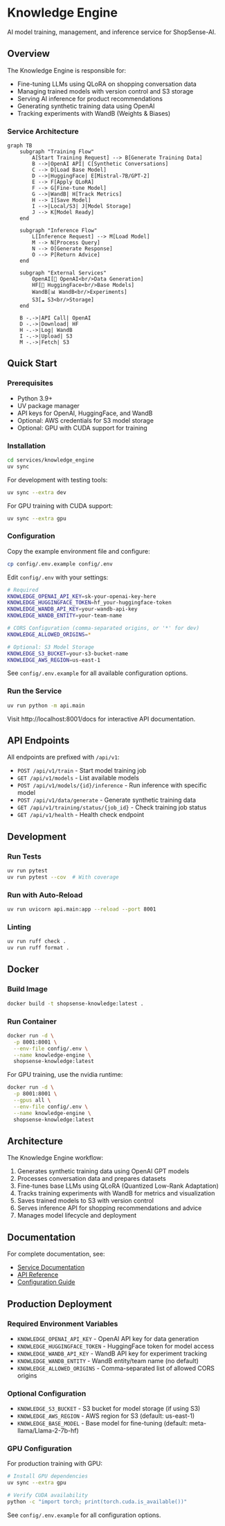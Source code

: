 # Knowledge Engine

AI model training, management, and inference service for ShopSense-AI.

## Overview

The Knowledge Engine is responsible for:
- Fine-tuning LLMs using QLoRA on shopping conversation data
- Managing trained models with version control and S3 storage
- Serving AI inference for product recommendations
- Generating synthetic training data using OpenAI
- Tracking experiments with WandB (Weights & Biases)

### Service Architecture

```mermaid
graph TB
    subgraph "Training Flow"
        A[Start Training Request] --> B[Generate Training Data]
        B -->|OpenAI API| C[Synthetic Conversations]
        C --> D[Load Base Model]
        D -->|HuggingFace| E[Mistral-7B/GPT-2]
        E --> F[Apply QLoRA]
        F --> G[Fine-tune Model]
        G -->|WandB| H[Track Metrics]
        H --> I[Save Model]
        I -->|Local/S3| J[Model Storage]
        J --> K[Model Ready]
    end

    subgraph "Inference Flow"
        L[Inference Request] --> M[Load Model]
        M --> N[Process Query]
        N --> O[Generate Response]
        O --> P[Return Advice]
    end

    subgraph "External Services"
        OpenAI[🤖 OpenAI<br/>Data Generation]
        HF[🤗 HuggingFace<br/>Base Models]
        WandB[📊 WandB<br/>Experiments]
        S3[☁️ S3<br/>Storage]
    end

    B -.->|API Call| OpenAI
    D -.->|Download| HF
    H -.->|Log| WandB
    I -.->|Upload| S3
    M -.->|Fetch| S3
```

## Quick Start

### Prerequisites
- Python 3.9+
- UV package manager
- API keys for OpenAI, HuggingFace, and WandB
- Optional: AWS credentials for S3 model storage
- Optional: GPU with CUDA support for training

### Installation

```bash
cd services/knowledge_engine
uv sync
```

For development with testing tools:
```bash
uv sync --extra dev
```

For GPU training with CUDA support:
```bash
uv sync --extra gpu
```

### Configuration

Copy the example environment file and configure:

```bash
cp config/.env.example config/.env
```

Edit `config/.env` with your settings:

```bash
# Required
KNOWLEDGE_OPENAI_API_KEY=sk-your-openai-key-here
KNOWLEDGE_HUGGINGFACE_TOKEN=hf_your-huggingface-token
KNOWLEDGE_WANDB_API_KEY=your-wandb-api-key
KNOWLEDGE_WANDB_ENTITY=your-team-name

# CORS Configuration (comma-separated origins, or '*' for dev)
KNOWLEDGE_ALLOWED_ORIGINS=*

# Optional: S3 Model Storage
KNOWLEDGE_S3_BUCKET=your-s3-bucket-name
KNOWLEDGE_AWS_REGION=us-east-1
```

See `config/.env.example` for all available configuration options.

### Run the Service

```bash
uv run python -m api.main
```

Visit http://localhost:8001/docs for interactive API documentation.

## API Endpoints

All endpoints are prefixed with `/api/v1`:

- `POST /api/v1/train` - Start model training job
- `GET /api/v1/models` - List available models
- `POST /api/v1/models/{id}/inference` - Run inference with specific model
- `POST /api/v1/data/generate` - Generate synthetic training data
- `GET /api/v1/training/status/{job_id}` - Check training job status
- `GET /api/v1/health` - Health check endpoint

## Development

### Run Tests
```bash
uv run pytest
uv run pytest --cov  # With coverage
```

### Run with Auto-Reload
```bash
uv run uvicorn api.main:app --reload --port 8001
```

### Linting
```bash
uv run ruff check .
uv run ruff format .
```

## Docker

### Build Image
```bash
docker build -t shopsense-knowledge:latest .
```

### Run Container
```bash
docker run -d \
  -p 8001:8001 \
  --env-file config/.env \
  --name knowledge-engine \
  shopsense-knowledge:latest
```

For GPU training, use the nvidia runtime:
```bash
docker run -d \
  -p 8001:8001 \
  --gpus all \
  --env-file config/.env \
  --name knowledge-engine \
  shopsense-knowledge:latest
```

## Architecture

The Knowledge Engine workflow:
1. Generates synthetic training data using OpenAI GPT models
2. Processes conversation data and prepares datasets
3. Fine-tunes base LLMs using QLoRA (Quantized Low-Rank Adaptation)
4. Tracks training experiments with WandB for metrics and visualization
5. Saves trained models to S3 with version control
6. Serves inference API for shopping recommendations and advice
7. Manages model lifecycle and deployment

## Documentation

For complete documentation, see:
- [Service Documentation](../../docs/knowledge_engine.md)
- [API Reference](../../docs/api/knowledge_api.md)
- [Configuration Guide](./config/.env.example)

## Production Deployment

### Required Environment Variables
- `KNOWLEDGE_OPENAI_API_KEY` - OpenAI API key for data generation
- `KNOWLEDGE_HUGGINGFACE_TOKEN` - HuggingFace token for model access
- `KNOWLEDGE_WANDB_API_KEY` - WandB API key for experiment tracking
- `KNOWLEDGE_WANDB_ENTITY` - WandB entity/team name (no default)
- `KNOWLEDGE_ALLOWED_ORIGINS` - Comma-separated list of allowed CORS origins

### Optional Configuration
- `KNOWLEDGE_S3_BUCKET` - S3 bucket for model storage (if using S3)
- `KNOWLEDGE_AWS_REGION` - AWS region for S3 (default: us-east-1)
- `KNOWLEDGE_BASE_MODEL` - Base model for fine-tuning (default: meta-llama/Llama-2-7b-hf)

### GPU Configuration
For production training with GPU:
```bash
# Install GPU dependencies
uv sync --extra gpu

# Verify CUDA availability
python -c "import torch; print(torch.cuda.is_available())"
```

See `config/.env.example` for all configuration options.